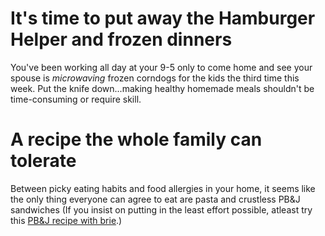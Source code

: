 <h1> It's time to put away the Hamburger Helper and frozen dinners
</h1>
    You've been working all day at your 9-5 only to come home and see your spouse is <em>microwaving</em> frozen corndogs for the kids the third time this week. Put the knife down...making healthy homemade meals shouldn't be time-consuming or require skill.
<h1> A recipe the whole family can tolerate
</h1>
    <p>Between picky eating habits and food allergies in your home, it seems like the only thing everyone can agree to eat are pasta and crustless PB&J sandwiches (If you insist on putting in the least effort possible, atleast try this <a href="https://healthynibblesandbits.com/grilled-peanut-butter-and-jelly-sandwich-with-brieelevated">PB&J recipe with brie</a>.)</p>
